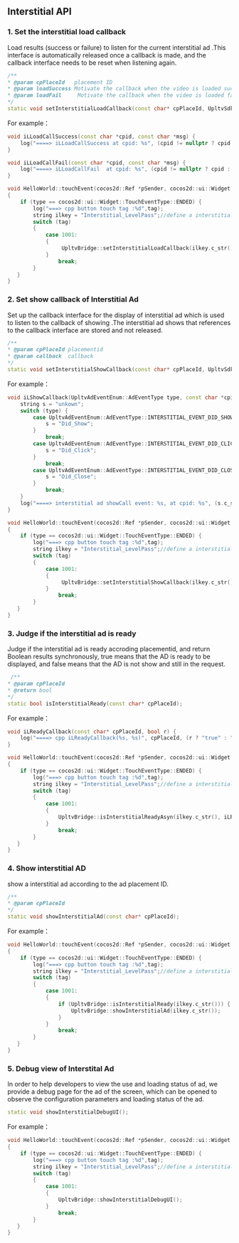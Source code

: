 ## Interstitial API

### 1. Set the interstitial load callback 
Load results (success or failure) to listen for the current interstitial ad .This interface is automatically released once a callback is made, and the callback interface needs to be reset when listening again.
```cpp
/**
* @param cpPlaceId   placement ID
* @param loadSuccess Motivate the callback when the video is loaded successfully，successCall(cpadid, msg)
* @param loadFail     Motivate the callback when the video is loaded failed， loadFail(cpid, message)
*/
static void setInterstitialLoadCallback(const char* cpPlaceId, UpltvSdkStringCallback_2 loadSuccess, UpltvSdkStringCallback_2 loadFail);
```
For example：
```cpp
void iLLoadCallSuccess(const char *cpid, const char *msg) {
    log("====> iLLoadCallSuccess at cpid: %s", (cpid != nullptr ? cpid : ""));
}

void iLLoadCallFail(const char *cpid, const char *msg) {
    log("====> iLLoadCallFail  at cpid: %s", (cpid != nullptr ? cpid : ""));
}

void HelloWorld::touchEvent(cocos2d::Ref *pSender, cocos2d::ui::Widget::TouchEventType type, int tag)
{
    if (type == cocos2d::ui::Widget::TouchEventType::ENDED) {
        log("===> cpp button touch tag :%d",tag);
        string ilkey = "Interstitial_LevelPass";//define a interstitial ad‘s placementID
        switch (tag)
        {
            case 1001:
            {
                 UpltvBridge::setInterstitialLoadCallback(ilkey.c_str(), iLLoadCallSuccess, iLLoadCallFail);
            }
                break;
        }
   }
}
```
### 2. Set show callback of Interstitial Ad

Set up the callback interface for the display of interstitial ad which is used to listen to the callback of showing .The  interstitial ad shows that references to the callback interface are stored  and not released.
```cpp
/**
* @param cpPlaceId placementid
* @param callback  callback
*/
static void setInterstitialShowCallback(const char* cpPlaceId, UpltvSdkStringCallback_1 callback);
```
For example：
```cpp
void iLShowCallback(UpltvAdEventEnum::AdEventType type, const char *cpid) {
    string s = "unkown";
    switch (type) {
        case UpltvAdEventEnum::AdEventType::INTERSTITIAL_EVENT_DID_SHOW:{
            s = "Did_Show";
        }
            break;
        case UpltvAdEventEnum::AdEventType::INTERSTITIAL_EVENT_DID_CLICK:{
            s = "Did_Click";
        }
            break;
        case UpltvAdEventEnum::AdEventType::INTERSTITIAL_EVENT_DID_CLOSE:{
            s = "Did_Close";
        }
            break;
    }
    log("====> interstitial ad showCall event: %s, at cpid: %s", (s.c_str() != nullptr ? s.c_str() : ""), cpid?cpid:"");
}

void HelloWorld::touchEvent(cocos2d::Ref *pSender, cocos2d::ui::Widget::TouchEventType type, int tag)
{
    if (type == cocos2d::ui::Widget::TouchEventType::ENDED) {
        log("===> cpp button touch tag :%d",tag);
        string ilkey = "Interstitial_LevelPass";//define a interstitial ad‘s placementID
        switch (tag)
        {
            case 1001:
            {
                 UpltvBridge::setInterstitialShowCallback(ilkey.c_str(), iLShowCallback);
            }
                break;
        }
   }
}
```
### 3. Judge if the interstitial ad is ready
Judge if the interstitial ad is ready accroding placementid, and  return Boolean results synchronously, true means that the AD is ready to be displayed, and false means that the AD is not show and still in the request.
```cpp
 /**
* @param cpPlaceId
* @return bool
*/
static bool isInterstitialReady(const char* cpPlaceId);
```
For example：
```cpp
void iLReadyCallback(const char* cpPlaceId, bool r) {
    log("====> cpp iLReadyCallback(%s, %s)", cpPlaceId, (r ? "true" : "false"));
}

void HelloWorld::touchEvent(cocos2d::Ref *pSender, cocos2d::ui::Widget::TouchEventType type, int tag)
{
    if (type == cocos2d::ui::Widget::TouchEventType::ENDED) {
        log("===> cpp button touch tag :%d",tag);
        string ilkey = "Interstitial_LevelPass";//define a interstitial ad‘s placementID
        switch (tag)
        {
            case 1001:
            {
                UpltvBridge::isInterstitialReadyAsyn(ilkey.c_str(), iLReadyCallback);
            }
                break;
        }
   }
}
```
### 4. Show interstitial AD
show a interstitial ad according to the ad placement ID.
```cpp
/**
* @param cpPlaceId
*/
static void showInterstitialAd(const char* cpPlaceId);
```
For example：
```cpp
void HelloWorld::touchEvent(cocos2d::Ref *pSender, cocos2d::ui::Widget::TouchEventType type, int tag)
{
    if (type == cocos2d::ui::Widget::TouchEventType::ENDED) {
        log("===> cpp button touch tag :%d",tag);
        string ilkey = "Interstitial_LevelPass";//define a interstitial ad‘s placementID
        switch (tag)
        {
            case 1001:
            {
                if (UpltvBridge::isInterstitialReady(ilkey.c_str())) {
                    UpltvBridge::showInterstitialAd(ilkey.c_str());
                }
            }
                break;
        }
   }
}
```
### 5. Debug view of Interstital Ad 
In order to help developers to view the use and loading status of ad, we provide a debug page for the ad of the screen, which can be opened to observe the configuration parameters and loading status of the ad.
```cpp
static void showInterstitialDebugUI();
```
For example：
```cpp
void HelloWorld::touchEvent(cocos2d::Ref *pSender, cocos2d::ui::Widget::TouchEventType type, int tag)
{
    if (type == cocos2d::ui::Widget::TouchEventType::ENDED) {
        log("===> cpp button touch tag :%d",tag);
        string ilkey = "Interstitial_LevelPass";//define a interstitial ad‘s placementID
        switch (tag)
        {
            case 1001:
            {
                UpltvBridge::showInterstitialDebugUI();
            }
                break;
        }
   }
}
```
